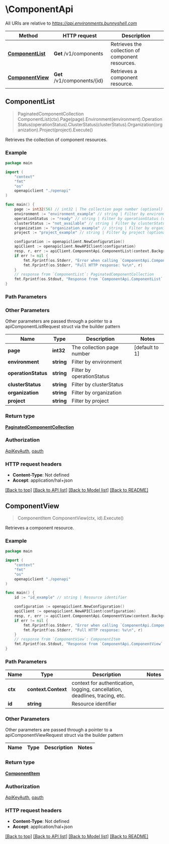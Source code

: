 # \ComponentApi

All URIs are relative to *https://api.environments.bunnyshell.com*

Method | HTTP request | Description
------------- | ------------- | -------------
[**ComponentList**](ComponentApi.md#ComponentList) | **Get** /v1/components | Retrieves the collection of component resources.
[**ComponentView**](ComponentApi.md#ComponentView) | **Get** /v1/components/{id} | Retrieves a component resource.



## ComponentList

> PaginatedComponentCollection ComponentList(ctx).Page(page).Environment(environment).OperationStatus(operationStatus).ClusterStatus(clusterStatus).Organization(organization).Project(project).Execute()

Retrieves the collection of component resources.



### Example

```go
package main

import (
    "context"
    "fmt"
    "os"
    openapiclient "./openapi"
)

func main() {
    page := int32(56) // int32 | The collection page number (optional) (default to 1)
    environment := "environment_example" // string | Filter by environment (optional)
    operationStatus := "ready" // string | Filter by operationStatus (optional)
    clusterStatus := "not_available" // string | Filter by clusterStatus (optional)
    organization := "organization_example" // string | Filter by organization (optional)
    project := "project_example" // string | Filter by project (optional)

    configuration := openapiclient.NewConfiguration()
    apiClient := openapiclient.NewAPIClient(configuration)
    resp, r, err := apiClient.ComponentApi.ComponentList(context.Background()).Page(page).Environment(environment).OperationStatus(operationStatus).ClusterStatus(clusterStatus).Organization(organization).Project(project).Execute()
    if err != nil {
        fmt.Fprintf(os.Stderr, "Error when calling `ComponentApi.ComponentList``: %v\n", err)
        fmt.Fprintf(os.Stderr, "Full HTTP response: %v\n", r)
    }
    // response from `ComponentList`: PaginatedComponentCollection
    fmt.Fprintf(os.Stdout, "Response from `ComponentApi.ComponentList`: %v\n", resp)
}
```

### Path Parameters



### Other Parameters

Other parameters are passed through a pointer to a apiComponentListRequest struct via the builder pattern


Name | Type | Description  | Notes
------------- | ------------- | ------------- | -------------
 **page** | **int32** | The collection page number | [default to 1]
 **environment** | **string** | Filter by environment | 
 **operationStatus** | **string** | Filter by operationStatus | 
 **clusterStatus** | **string** | Filter by clusterStatus | 
 **organization** | **string** | Filter by organization | 
 **project** | **string** | Filter by project | 

### Return type

[**PaginatedComponentCollection**](PaginatedComponentCollection.md)

### Authorization

[ApiKeyAuth](../README.md#ApiKeyAuth), [oauth](../README.md#oauth)

### HTTP request headers

- **Content-Type**: Not defined
- **Accept**: application/hal+json

[[Back to top]](#) [[Back to API list]](../README.md#documentation-for-api-endpoints)
[[Back to Model list]](../README.md#documentation-for-models)
[[Back to README]](../README.md)


## ComponentView

> ComponentItem ComponentView(ctx, id).Execute()

Retrieves a component resource.



### Example

```go
package main

import (
    "context"
    "fmt"
    "os"
    openapiclient "./openapi"
)

func main() {
    id := "id_example" // string | Resource identifier

    configuration := openapiclient.NewConfiguration()
    apiClient := openapiclient.NewAPIClient(configuration)
    resp, r, err := apiClient.ComponentApi.ComponentView(context.Background(), id).Execute()
    if err != nil {
        fmt.Fprintf(os.Stderr, "Error when calling `ComponentApi.ComponentView``: %v\n", err)
        fmt.Fprintf(os.Stderr, "Full HTTP response: %v\n", r)
    }
    // response from `ComponentView`: ComponentItem
    fmt.Fprintf(os.Stdout, "Response from `ComponentApi.ComponentView`: %v\n", resp)
}
```

### Path Parameters


Name | Type | Description  | Notes
------------- | ------------- | ------------- | -------------
**ctx** | **context.Context** | context for authentication, logging, cancellation, deadlines, tracing, etc.
**id** | **string** | Resource identifier | 

### Other Parameters

Other parameters are passed through a pointer to a apiComponentViewRequest struct via the builder pattern


Name | Type | Description  | Notes
------------- | ------------- | ------------- | -------------


### Return type

[**ComponentItem**](ComponentItem.md)

### Authorization

[ApiKeyAuth](../README.md#ApiKeyAuth), [oauth](../README.md#oauth)

### HTTP request headers

- **Content-Type**: Not defined
- **Accept**: application/hal+json

[[Back to top]](#) [[Back to API list]](../README.md#documentation-for-api-endpoints)
[[Back to Model list]](../README.md#documentation-for-models)
[[Back to README]](../README.md)

